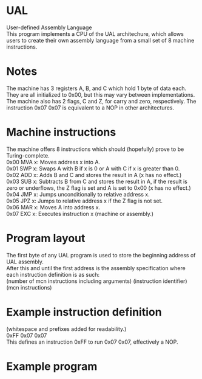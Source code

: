# UAL
User-defined Assembly Language  
This program implements a CPU of the UAL architechure, which allows users to create their own assembly language
from a small set of 8 machine instructions.  
# Notes
The machine has 3 registers A, B, and C which hold 1 byte of data each.  
They are all initialized to 0x00, but this may vary between implementations.  
The machine also has 2 flags, C and Z, for carry and zero, respectively.
The instruction 0x07 0x07 is equivalent to a NOP in other architectures.
# Machine instructions
The machine offers 8 instructions which should (hopefully) prove to be Turing-complete.  
0x00 MVA x: Moves address x into A.  
0x01 SWP x: Swaps A with B if x is 0 or A with C if x is greater than 0.  
0x02 ADD x: Adds B and C and stores the result in A (x has no effect.)  
0x03 SUB x: Subtracts B from C and stores the result in A, if the result is zero or underflows, the Z flag is set and A is set to 0x00 (x has no effect.)  
0x04 JMP x: Jumps unconditionally to relative address x.  
0x05 JPZ x: Jumps to relative address x if the Z flag is not set.  
0x06 MAR x: Moves A into address x.  
0x07 EXC x: Executes instruction x (machine or assembly.)  

# Program layout
The first byte of any UAL program is used to store the beginning address of UAL assembly.  
After this and until the first address is the assembly specification where each instruction definition is as such:  
(number of mcn instructions including arguments) (instruction identifier) (mcn instructions)  

# Example instruction definition
(whitespace and prefixes added for readability.)   
0xFF 0x07 0x07  
This defines an instruction 0xFF to run 0x07 0x07, effectively a NOP.  
# Example program
